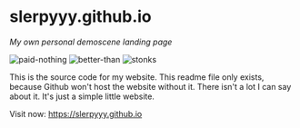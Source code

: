 # slerpyyy.github.io
*My own personal demoscene landing page*

![paid-nothing](https://img.shields.io/badge/I%20paid-NOTHING%20for%20this!-brightgreen)
![better-than](https://img.shields.io/badge/better%20than-untergrund-orange)
![stonks](https://img.shields.io/badge/status-stonks-blue)

This is the source code for my website. This readme file only exists, because Github won't host the website without it. There isn't a lot I can say about it. It's just a simple little website.

Visit now: https://slerpyyy.github.io
